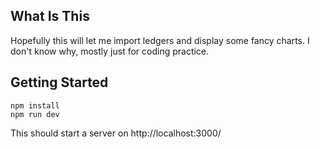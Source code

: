 ## What Is This

Hopefully this will let me import ledgers and display some fancy charts. I don't know why, mostly just for coding practice.

## Getting Started

```
npm install
npm run dev
```

This should start a server on http://localhost:3000/

